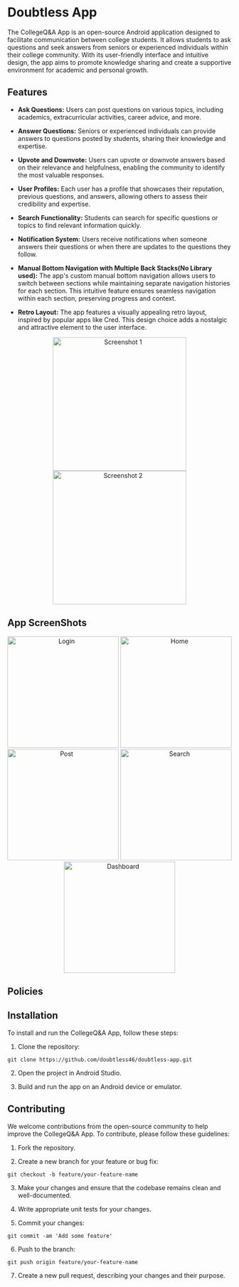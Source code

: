 # Doubtless App

The CollegeQ&A App is an open-source Android application designed to facilitate communication between college students. It allows students to ask questions and seek answers from seniors or experienced individuals within their college community. With its user-friendly interface and intuitive design, the app aims to promote knowledge sharing and create a supportive environment for academic and personal growth.

## Features

- **Ask Questions:** Users can post questions on various topics, including academics, extracurricular activities, career advice, and more.

- **Answer Questions:** Seniors or experienced individuals can provide answers to questions posted by students, sharing their knowledge and expertise.

- **Upvote and Downvote:** Users can upvote or downvote answers based on their relevance and helpfulness, enabling the community to identify the most valuable responses.

- **User Profiles:** Each user has a profile that showcases their reputation, previous questions, and answers, allowing others to assess their credibility and expertise.

- **Search Functionality:** Students can search for specific questions or topics to find relevant information quickly.

- **Notification System:** Users receive notifications when someone answers their questions or when there are updates to the questions they follow.


- **Manual Bottom Navigation with Multiple Back Stacks(No Library used):** The app's custom manual bottom navigation allows users to switch between sections while maintaining separate navigation histories for each section. This intuitive feature ensures seamless navigation within each section, preserving progress and context.

- **Retro Layout:** The app features a visually appealing retro layout, inspired by popular apps like Cred. This design choice adds a nostalgic and attractive element to the user interface.
<div align="center">
  <img src="https://github.com/Aditya13s/doubtless-app/assets/77337791/05a4c1cc-3e58-4707-82e8-929bdcf414bc.jpg" alt="Screenshot 1" width = "300">
  <img src="https://github.com/Aditya13s/doubtless-app/assets/77337791/049751cd-045a-4bbc-95b0-941a0e72da5b.jpg" alt="Screenshot 2" width = "300">
</div>

## App ScreenShots

<div align="center">
  <img src="https://github.com/Aditya13s/doubtless-app/assets/77337791/e43d83d6-aa55-4962-aade-7070c60d8a3b.jpg" alt="Login" width = "250">
  <img src="https://github.com/Aditya13s/doubtless-app/assets/77337791/ea0943c9-b923-4c0b-80c2-76f38545ccd1.jpg" alt="Home" width = "250">
  <img src="https://github.com/Aditya13s/doubtless-app/assets/77337791/332513a3-8394-47f4-a009-6a9e9237ebab.jpg" alt="Post" width = "250">
  <img src="https://github.com/Aditya13s/doubtless-app/assets/77337791/cdcf4cdd-3cf2-4b60-b9de-069c39952384.jpg" alt="Search" width = "250">
  <img src="https://github.com/Aditya13s/doubtless-app/assets/77337791/200c4b9e-e1bc-40b5-97c8-834bde75d979.jpg" alt="Dashboard" width = "250">
</div>

## Policies


## Installation

To install and run the CollegeQ&A App, follow these steps:

1. Clone the repository:

```
git clone https://github.com/doubtless46/doubtless-app.git
```

2. Open the project in Android Studio.

3. Build and run the app on an Android device or emulator.

## Contributing

We welcome contributions from the open-source community to help improve the CollegeQ&A App. To contribute, please follow these guidelines:

1. Fork the repository.

2. Create a new branch for your feature or bug fix:

```
git checkout -b feature/your-feature-name
```

3. Make your changes and ensure that the codebase remains clean and well-documented.

4. Write appropriate unit tests for your changes.

5. Commit your changes:
```
git commit -am 'Add some feature'
```

6. Push to the branch:
```
git push origin feature/your-feature-name
```
7. Create a new pull request, describing your changes and their purpose.



